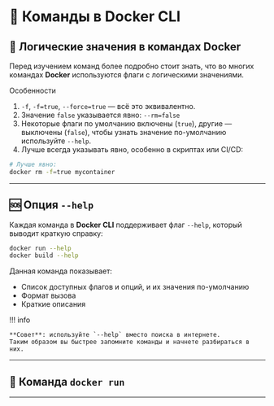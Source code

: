 # 📘 Команды в Docker CLI
<!--markdownlint-disable MD046-->

## 📌 Логические значения в командах Docker

Перед изучением команд более подробно стоит знать, что во многих командах **Docker** используются флаги с логическими значениями.

Особенности

1. `-f`, `-f=true`, `--force=true` — всё это эквивалентно.
2. Значение `false` указывается явно: `--rm=false`
3. Некоторые флаги по умолчанию включены (`true`), другие — выключены (`false`), чтобы узнать значение по-умолчанию используйте `--help`.
4. Лучше всегда указывать явно, особенно в скриптах или CI/CD:

```bash
# Лучше явно:
docker rm -f=true mycontainer
```

---

## 🆘 Опция `--help`

Каждая команда в **Docker CLI** поддерживает флаг `--help`, который выводит краткую справку:

```bash
docker run --help
docker build --help
```

Данная команда показывает:

- Список доступных флагов и опций, и их значения по-умолчанию
- Формат вызова
- Краткие описания

!!! info

    **Совет**: используйте `--help` вместо поиска в интернете.
    Таким образом вы быстрее запомните команды и начнете разбираться в них.

---

## 🚀 Команда `docker run`

---

